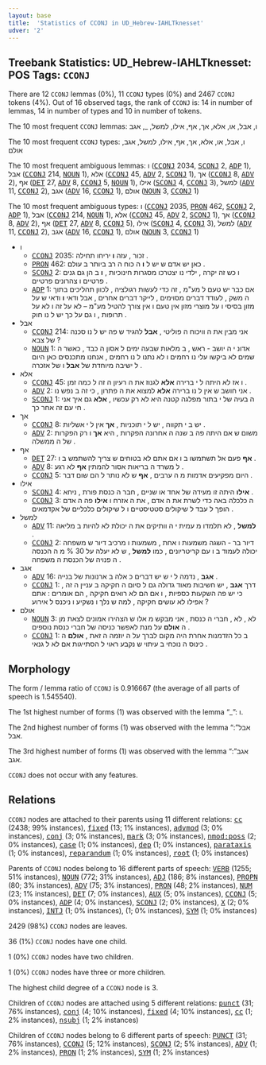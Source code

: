 ```yaml
---
layout: base
title:  'Statistics of CCONJ in UD_Hebrew-IAHLTknesset'
udver: '2'
---
```


## Treebank Statistics: UD_Hebrew-IAHLTknesset: POS Tags: `CCONJ`

There are 12 `CCONJ` lemmas (0%), 11 `CCONJ` types (0%) and 2467 `CCONJ` tokens (4%).
Out of 16 observed tags, the rank of `CCONJ` is: 14 in number of lemmas, 14 in number of types and 10 in number of tokens.

The 10 most frequent `CCONJ` lemmas: ו, אבל, או, אלא, אך, אף, אילו, למשל, _, אגב

The 10 most frequent `CCONJ` types:  ו, אבל, או, אלא, אך, אף, אילו, למשל, אגב, אולם

The 10 most frequent ambiguous lemmas: ו (<tt><a href="he_iahltknesset-pos-CCONJ.html">CCONJ</a></tt> 2034, <tt><a href="he_iahltknesset-pos-SCONJ.html">SCONJ</a></tt> 2, <tt><a href="he_iahltknesset-pos-ADP.html">ADP</a></tt> 1), אבל (<tt><a href="he_iahltknesset-pos-CCONJ.html">CCONJ</a></tt> 214, <tt><a href="he_iahltknesset-pos-NOUN.html">NOUN</a></tt> 1), אלא (<tt><a href="he_iahltknesset-pos-CCONJ.html">CCONJ</a></tt> 45, <tt><a href="he_iahltknesset-pos-ADV.html">ADV</a></tt> 2, <tt><a href="he_iahltknesset-pos-SCONJ.html">SCONJ</a></tt> 1), אך (<tt><a href="he_iahltknesset-pos-CCONJ.html">CCONJ</a></tt> 8, <tt><a href="he_iahltknesset-pos-ADV.html">ADV</a></tt> 2), אף (<tt><a href="he_iahltknesset-pos-DET.html">DET</a></tt> 27, <tt><a href="he_iahltknesset-pos-ADV.html">ADV</a></tt> 8, <tt><a href="he_iahltknesset-pos-CCONJ.html">CCONJ</a></tt> 5, <tt><a href="he_iahltknesset-pos-NOUN.html">NOUN</a></tt> 1), אילו (<tt><a href="he_iahltknesset-pos-SCONJ.html">SCONJ</a></tt> 4, <tt><a href="he_iahltknesset-pos-CCONJ.html">CCONJ</a></tt> 3), למשל (<tt><a href="he_iahltknesset-pos-ADV.html">ADV</a></tt> 11, <tt><a href="he_iahltknesset-pos-CCONJ.html">CCONJ</a></tt> 2), אגב (<tt><a href="he_iahltknesset-pos-ADV.html">ADV</a></tt> 16, <tt><a href="he_iahltknesset-pos-CCONJ.html">CCONJ</a></tt> 1), אולם (<tt><a href="he_iahltknesset-pos-NOUN.html">NOUN</a></tt> 3, <tt><a href="he_iahltknesset-pos-CCONJ.html">CCONJ</a></tt> 1)

The 10 most frequent ambiguous types:  ו (<tt><a href="he_iahltknesset-pos-CCONJ.html">CCONJ</a></tt> 2035, <tt><a href="he_iahltknesset-pos-PRON.html">PRON</a></tt> 462, <tt><a href="he_iahltknesset-pos-SCONJ.html">SCONJ</a></tt> 2, <tt><a href="he_iahltknesset-pos-ADP.html">ADP</a></tt> 1), אבל (<tt><a href="he_iahltknesset-pos-CCONJ.html">CCONJ</a></tt> 214, <tt><a href="he_iahltknesset-pos-NOUN.html">NOUN</a></tt> 1), אלא (<tt><a href="he_iahltknesset-pos-CCONJ.html">CCONJ</a></tt> 45, <tt><a href="he_iahltknesset-pos-ADV.html">ADV</a></tt> 2, <tt><a href="he_iahltknesset-pos-SCONJ.html">SCONJ</a></tt> 1), אך (<tt><a href="he_iahltknesset-pos-CCONJ.html">CCONJ</a></tt> 8, <tt><a href="he_iahltknesset-pos-ADV.html">ADV</a></tt> 2), אף (<tt><a href="he_iahltknesset-pos-DET.html">DET</a></tt> 27, <tt><a href="he_iahltknesset-pos-ADV.html">ADV</a></tt> 8, <tt><a href="he_iahltknesset-pos-CCONJ.html">CCONJ</a></tt> 5), אילו (<tt><a href="he_iahltknesset-pos-SCONJ.html">SCONJ</a></tt> 4, <tt><a href="he_iahltknesset-pos-CCONJ.html">CCONJ</a></tt> 3), למשל (<tt><a href="he_iahltknesset-pos-ADV.html">ADV</a></tt> 11, <tt><a href="he_iahltknesset-pos-CCONJ.html">CCONJ</a></tt> 2), אגב (<tt><a href="he_iahltknesset-pos-ADV.html">ADV</a></tt> 16, <tt><a href="he_iahltknesset-pos-CCONJ.html">CCONJ</a></tt> 1), אולם (<tt><a href="he_iahltknesset-pos-NOUN.html">NOUN</a></tt> 3, <tt><a href="he_iahltknesset-pos-CCONJ.html">CCONJ</a></tt> 1)


* ו
  * <tt><a href="he_iahltknesset-pos-CCONJ.html">CCONJ</a></tt> 2035: זכור , עזה <b>ו</b> יריחו תחילה .
  * <tt><a href="he_iahltknesset-pos-PRON.html">PRON</a></tt> 462: כאן יש אדם ש יש ל <b>ו</b> ה כוח ה רב ביותר ב עולם .
  * <tt><a href="he_iahltknesset-pos-SCONJ.html">SCONJ</a></tt> 2: ו כש זה יקרה , ילדי נו יצטרכו מסגרות חינוכיות , <b>ו</b> ב הן גם גנים פרטיים ו צהרונים פרטיים .
  * <tt><a href="he_iahltknesset-pos-ADP.html">ADP</a></tt> 1: אם כבר יש טעם ל מע"מ , זה כדי לעשות רגולציה , לכוון תהליכים בתוך ה משק , לעודד דברים מסוימים , לייקר דברים אחרים , אבל ודאי <b>ו</b> ודאי ש על מזון בסיסי ו על מוצרי מזון אין טעם ו אין צורך להטיל מע"מ – לא על זה ו לא על תרופות , ו גם על כך יש ל נו חוק .
* אבל
  * <tt><a href="he_iahltknesset-pos-CCONJ.html">CCONJ</a></tt> 214: אני מבין את ה וויכוח ה פוליטי , <b>אבל</b> להגיד ש פה יש ל נו סכנה של צבא ?
  * <tt><a href="he_iahltknesset-pos-NOUN.html">NOUN</a></tt> 1: אדונ י ה יושב - ראש , ב מלאות שבעה ימים ל אסון ה כבד , כאשר ה שמים לא ביקשו עלי נו רחמים ו לא נתנו ל נו רחמים , אנחנו מתכנסים כאן היום ל ישיבה מיוחדת של <b>אבל</b> ו של אזכרה .
* אלא
  * <tt><a href="he_iahltknesset-pos-CCONJ.html">CCONJ</a></tt> 45: ו אז לא היתה ל י ברירה <b>אלא</b> לגנוז את ה רעיון ה זה ל כמה זמן .
  * <tt><a href="he_iahltknesset-pos-ADV.html">ADV</a></tt> 2: אני חושב ש אין ל נו ברירה <b>אלא</b> למצוא את ה פתרון , כי זה ב נפש נו .
  * <tt><a href="he_iahltknesset-pos-SCONJ.html">SCONJ</a></tt> 1: ה בעיה של י בתור מפלגה קטנה היא לא רק עכשיו , <b>אלא</b> גם איך אני חי עם זה אחר כך .
* אך
  * <tt><a href="he_iahltknesset-pos-CCONJ.html">CCONJ</a></tt> 8: יש ב י תקווה , יש ל י תוכניות , <b>אך</b> אין ל י אשליות .
  * <tt><a href="he_iahltknesset-pos-ADV.html">ADV</a></tt> 2: משום ש אם היתה פה ב שנה ה אחרונה הפקרות , היא <b>אך</b> ו רק הפקרות של ה ממשלה .
* אף
  * <tt><a href="he_iahltknesset-pos-DET.html">DET</a></tt> 27: <b>אף</b> פעם אל תשתמשו ב ו אם אתם לא בטוחים ש צריך להשתמש ב ו .
  * <tt><a href="he_iahltknesset-pos-ADV.html">ADV</a></tt> 8: ל משרד ה בריאות אסור להמתין <b>אף</b> לא רגע .
  * <tt><a href="he_iahltknesset-pos-CCONJ.html">CCONJ</a></tt> 5: היום מפקיעים אדמות מ ה ערבים , <b>אף</b> ש לא נותר ל הם שום דבר .
* אילו
  * <tt><a href="he_iahltknesset-pos-SCONJ.html">SCONJ</a></tt> 4: <b>אילו</b> היתה זו מעידה של אחד או שניים , חבר ה כנסת פורת , ניחא .
  * <tt><a href="he_iahltknesset-pos-CCONJ.html">CCONJ</a></tt> 3: ה כלכלה באה כדי לשרת את ה אדם , את ה אזרח ו <b>אילו</b> פה ה אדם הופך ל עבד ל שיקולים סטטיסטיים ו ל שיקולים כלכליים של אקדמאים .
* למשל
  * <tt><a href="he_iahltknesset-pos-ADV.html">ADV</a></tt> 11: <b>למשל</b> , לא תלמדו מ עמית י ה וותיקים את ה יכולת לא להיות ב מליאה .
  * <tt><a href="he_iahltknesset-pos-CCONJ.html">CCONJ</a></tt> 2: דיור בר - השגה משמעות ו אחת , משמעות ו מרכיב דיור ש משפחה יכולה לעמוד ב ו עם קריטריונים , כמו <b>למשל</b> , ש לא יעלה על 30 % מ ה הכנסה ה פנויה של הכנסת ה משפחה .
* אגב
  * <tt><a href="he_iahltknesset-pos-ADV.html">ADV</a></tt> 16: <b>אגב</b> , נדמה ל י ש יש דברים כ אלה ב ארנונות של בנייה .
  * <tt><a href="he_iahltknesset-pos-CCONJ.html">CCONJ</a></tt> 1: דרך <b>אגב</b> , יש חשיבות מאוד גדולה גם ל סיום ה חקיקה ב עניין ה זה , כי יש פה השקעות כספיות , ו אם הם לא רואים חקיקה , הם אומרים : אתם אפילו לא עושים חקיקה , למה ש נלך ו נשקיע ו ניכנס ל אירוע ?
* אולם
  * <tt><a href="he_iahltknesset-pos-NOUN.html">NOUN</a></tt> 3: לא , לא , חברי ה כנסת , אני מבקש מ אלו ש הצהירו אמונים לצאת מן ה <b>אולם</b> על מנת לאפשר כניסה של חברי כנסת נוספים .
  * <tt><a href="he_iahltknesset-pos-CCONJ.html">CCONJ</a></tt> 1: ב כל הזדמנות אחרת היה מקום לברך על ה יוזמה ה זאת , <b>אולם</b> ה כינוס ה נוכחי ב עיתוי ש נקבע ראוי ל הסתייגות אם לא ל גנאי .

## Morphology

The form / lemma ratio of `CCONJ` is 0.916667 (the average of all parts of speech is 1.545540).

The 1st highest number of forms (1) was observed with the lemma “_”: ו.

The 2nd highest number of forms (1) was observed with the lemma “אבל”: אבל.

The 3rd highest number of forms (1) was observed with the lemma “אגב”: אגב.

`CCONJ` does not occur with any features.


## Relations

`CCONJ` nodes are attached to their parents using 11 different relations: <tt><a href="he_iahltknesset-dep-cc.html">cc</a></tt> (2438; 99% instances), <tt><a href="he_iahltknesset-dep-fixed.html">fixed</a></tt> (13; 1% instances), <tt><a href="he_iahltknesset-dep-advmod.html">advmod</a></tt> (3; 0% instances), <tt><a href="he_iahltknesset-dep-conj.html">conj</a></tt> (3; 0% instances), <tt><a href="he_iahltknesset-dep-mark.html">mark</a></tt> (3; 0% instances), <tt><a href="he_iahltknesset-dep-nmod-poss.html">nmod:poss</a></tt> (2; 0% instances), <tt><a href="he_iahltknesset-dep-case.html">case</a></tt> (1; 0% instances), <tt><a href="he_iahltknesset-dep-dep.html">dep</a></tt> (1; 0% instances), <tt><a href="he_iahltknesset-dep-parataxis.html">parataxis</a></tt> (1; 0% instances), <tt><a href="he_iahltknesset-dep-reparandum.html">reparandum</a></tt> (1; 0% instances), <tt><a href="he_iahltknesset-dep-root.html">root</a></tt> (1; 0% instances)

Parents of `CCONJ` nodes belong to 16 different parts of speech: <tt><a href="he_iahltknesset-pos-VERB.html">VERB</a></tt> (1255; 51% instances), <tt><a href="he_iahltknesset-pos-NOUN.html">NOUN</a></tt> (772; 31% instances), <tt><a href="he_iahltknesset-pos-ADJ.html">ADJ</a></tt> (186; 8% instances), <tt><a href="he_iahltknesset-pos-PROPN.html">PROPN</a></tt> (80; 3% instances), <tt><a href="he_iahltknesset-pos-ADV.html">ADV</a></tt> (75; 3% instances), <tt><a href="he_iahltknesset-pos-PRON.html">PRON</a></tt> (48; 2% instances), <tt><a href="he_iahltknesset-pos-NUM.html">NUM</a></tt> (23; 1% instances), <tt><a href="he_iahltknesset-pos-DET.html">DET</a></tt> (7; 0% instances), <tt><a href="he_iahltknesset-pos-AUX.html">AUX</a></tt> (5; 0% instances), <tt><a href="he_iahltknesset-pos-CCONJ.html">CCONJ</a></tt> (5; 0% instances), <tt><a href="he_iahltknesset-pos-ADP.html">ADP</a></tt> (4; 0% instances), <tt><a href="he_iahltknesset-pos-SCONJ.html">SCONJ</a></tt> (2; 0% instances), <tt><a href="he_iahltknesset-pos-X.html">X</a></tt> (2; 0% instances), <tt><a href="he_iahltknesset-pos-INTJ.html">INTJ</a></tt> (1; 0% instances),  (1; 0% instances), <tt><a href="he_iahltknesset-pos-SYM.html">SYM</a></tt> (1; 0% instances)

2429 (98%) `CCONJ` nodes are leaves.

36 (1%) `CCONJ` nodes have one child.

1 (0%) `CCONJ` nodes have two children.

1 (0%) `CCONJ` nodes have three or more children.

The highest child degree of a `CCONJ` node is 3.

Children of `CCONJ` nodes are attached using 5 different relations: <tt><a href="he_iahltknesset-dep-punct.html">punct</a></tt> (31; 76% instances), <tt><a href="he_iahltknesset-dep-conj.html">conj</a></tt> (4; 10% instances), <tt><a href="he_iahltknesset-dep-fixed.html">fixed</a></tt> (4; 10% instances), <tt><a href="he_iahltknesset-dep-cc.html">cc</a></tt> (1; 2% instances), <tt><a href="he_iahltknesset-dep-nsubj.html">nsubj</a></tt> (1; 2% instances)

Children of `CCONJ` nodes belong to 6 different parts of speech: <tt><a href="he_iahltknesset-pos-PUNCT.html">PUNCT</a></tt> (31; 76% instances), <tt><a href="he_iahltknesset-pos-CCONJ.html">CCONJ</a></tt> (5; 12% instances), <tt><a href="he_iahltknesset-pos-SCONJ.html">SCONJ</a></tt> (2; 5% instances), <tt><a href="he_iahltknesset-pos-ADV.html">ADV</a></tt> (1; 2% instances), <tt><a href="he_iahltknesset-pos-PRON.html">PRON</a></tt> (1; 2% instances), <tt><a href="he_iahltknesset-pos-SYM.html">SYM</a></tt> (1; 2% instances)

